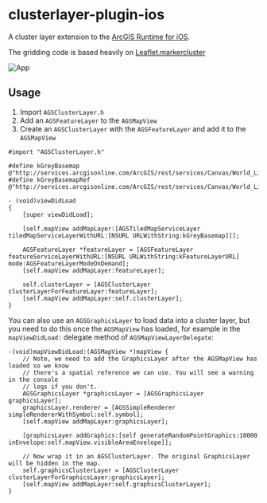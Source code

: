 clusterlayer-plugin-ios
=======================

A cluster layer extension to the [ArcGIS Runtime for iOS](https://developers.arcgis.com/ios/).

The gridding code is based heavily on [Leaflet.markercluster](https://github.com/Leaflet/Leaflet.markercluster/blob/master/src/DistanceGrid.js)

![App](clusterlayer-plugin-ios.png)

## Usage
1. Import `AGSClusterLayer.h`
2. Add an `AGSFeatureLayer` to the `AGSMapView`
3. Create an `AGSClusterLayer` with the `AGSFeatureLayer` and add it to the `AGSMapView`
``` ObjC
#import "AGSClusterLayer.h"

#define kGreyBasemap @"http://services.arcgisonline.com/ArcGIS/rest/services/Canvas/World_Light_Gray_Base/MapServer"
#define kGreyBasemapRef @"http://services.arcgisonline.com/ArcGIS/rest/services/Canvas/World_Light_Gray_Reference/MapServer"

- (void)viewDidLoad
{
    [super viewDidLoad];

    [self.mapView addMapLayer:[AGSTiledMapServiceLayer tiledMapServiceLayerWithURL:[NSURL URLWithString:kGreyBasemap]]];

    AGSFeatureLayer *featureLayer = [AGSFeatureLayer featureServiceLayerWithURL:[NSURL URLWithString:kFeatureLayerURL] mode:AGSFeatureLayerModeOnDemand];
    [self.mapView addMapLayer:featureLayer];
    
    self.clusterLayer = [AGSClusterLayer clusterLayerForFeatureLayer:featureLayer];
    [self.mapView addMapLayer:self.clusterLayer];
}
```

You can also use an `AGSGraphicsLayer` to load data into a cluster layer, but you need to do this once the `AGSMapView` has loaded, for example in the `mapViewDidLoad:` delegate method of `AGSMapViewLayerDelegate`:

``` ObjC
-(void)mapViewDidLoad:(AGSMapView *)mapView {
    // Note, we need to add the GraphicsLayer after the AGSMapView has loaded so we know
    // there's a spatial reference we can use. You will see a warning in the console
    // logs if you don't.
    AGSGraphicsLayer *graphicsLayer = [AGSGraphicsLayer graphicsLayer];
    graphicsLayer.renderer = [AGSSimpleRenderer simpleRendererWithSymbol:self.symbol];
    [self.mapView addMapLayer:graphicsLayer];

    [graphicsLayer addGraphics:[self generateRandomPointGraphics:10000 inEnvelope:self.mapView.visibleAreaEnvelope]];

    // Now wrap it in an AGSClusterLayer. The original GraphicsLayer will be hidden in the map.
    self.graphicsClusterLayer = [AGSClusterLayer clusterLayerForGraphicsLayer:graphicsLayer];
    [self.mapView addMapLayer:self.graphicsClusterLayer];
}
```
